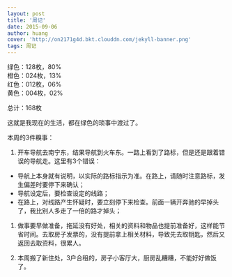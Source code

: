 ```yaml
---
layout: post
title: '周记'
date: 2015-09-06
author: huang
cover: 'http://on2171g4d.bkt.clouddn.com/jekyll-banner.png'
tags: 周记
---
```


绿色：128枚，80%  
橙色：024枚，13%  
红色：012枚，06%  
黄色：004枚，02%  

总计：168枚  

这就是我现在的生活，都在绿色的琐事中渡过了。

本周的3件糗事：

 1. 开车导航去南宁东，结果导航到火车东。一路上看到了路标，但是还是跟着错误的导航走。这里有3个错误：

 - 导航上本身就有说明，以实际的路标指示为准。在路上，请随时注意路标，发生偏差时要停下来确认；
 - 导航设定后，要检查设定的线路；
 - 在路上，对线路产生怀疑时，要立刻停下来检查。前面一辆开奔驰的早掉头了，我比别人多走了一倍的路才掉头；

 1. 做事要早做准备，拖延没有好处，相关的资料和物品也提前准备好，这样能节省时间。去取房子发票的，没有提前拿上相关材料，导致先去取钥匙，然后又返回去取资料，很累人。

 1. 本周搬了新住处，3户合租的，房子小客厅大，厨房乱糟糟，不能好好做饭了。